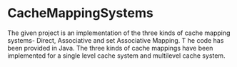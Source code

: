 # CacheMappingSystems
The given project is an implementation of the three kinds of cache mapping systems- Direct, Associative and set Associative Mapping. T
he code has been provided in Java. The three kinds of cache mappings have been implemented for a single level cache system and multilevel cache system.
